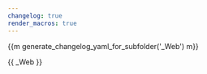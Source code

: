 ```yaml
---
changelog: true
render_macros: true
---
```


{{m generate_changelog_yaml_for_subfolder('_Web') m}}

{{ _Web }}